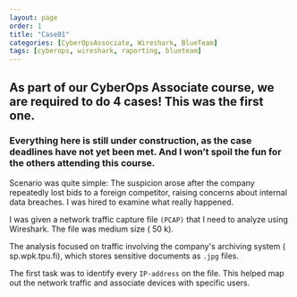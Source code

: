 ```yaml
---
layout: page
order: 1
title: "Case01"
categories: [CyberOpsAssociate, Wireshark, BlueTeam]
tags: [cyberops, wireshark, raporting, blueteam]
---
```




## As part of our CyberOps Associate course, we are required to do 4 cases! This was the first one.

### Everything here is still under construction, as the case deadlines have not yet been met. And I won’t spoil the fun for the others attending this course.

Scenario was quite simple: The suspicion arose after the company repeatedly lost bids to a foreign competitor, raising concerns about internal data breaches.
I was hired to examine what really happened.

I was given a network traffic capture file `(PCAP)` that I need to analyze using Wireshark. The file was medium size ( 50 k).

The analysis focused on traffic involving the company's archiving system ( sp.wpk.tpu.fi), which stores sensitive documents as `.jpg` files.

The first task was to identify every `IP-address` on the file. This helped map out the network traffic and associate devices with specific users.